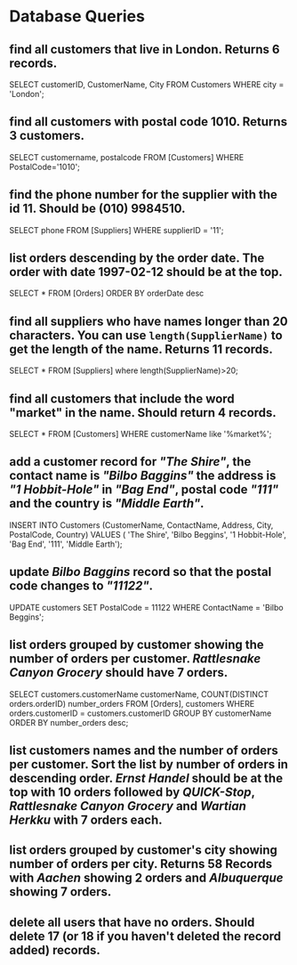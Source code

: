 # Database Queries

## find all customers that live in London. Returns 6 records.

SELECT customerID, CustomerName, City FROM Customers WHERE city = 'London';

## find all customers with postal code 1010. Returns 3 customers.

SELECT customername, postalcode FROM [Customers] WHERE PostalCode='1010';

## find the phone number for the supplier with the id 11. Should be (010) 9984510.

SELECT phone FROM [Suppliers] WHERE supplierID = '11';

## list orders descending by the order date. The order with date 1997-02-12 should be at the top.

SELECT * FROM [Orders] ORDER BY orderDate desc

## find all suppliers who have names longer than 20 characters. You can use `length(SupplierName)` to get the length of the name. Returns 11 records.

SELECT * FROM [Suppliers] where length(SupplierName)>20;

## find all customers that include the word "market" in the name. Should return 4 records.

SELECT * FROM [Customers] WHERE customerName like '%market%';

## add a customer record for _"The Shire"_, the contact name is _"Bilbo Baggins"_ the address is _"1 Hobbit-Hole"_ in _"Bag End"_, postal code _"111"_ and the country is _"Middle Earth"_.

INSERT INTO Customers (CustomerName, ContactName, Address, City, PostalCode, Country) VALUES ( 'The Shire', 'Bilbo Beggins', '1 Hobbit-Hole', 'Bag End', '111', 'Middle Earth');

## update _Bilbo Baggins_ record so that the postal code changes to _"11122"_.

UPDATE customers
SET PostalCode = 11122
WHERE ContactName = 'Bilbo Beggins';

## list orders grouped by customer showing the number of orders per customer. _Rattlesnake Canyon Grocery_ should have 7 orders.

SELECT customers.customerName customerName, COUNT(DISTINCT orders.orderID) number_orders
FROM [Orders], customers WHERE  orders.customerID = customers.customerID 
GROUP BY customerName
ORDER BY number_orders desc;

## list customers names and the number of orders per customer. Sort the list by number of orders in descending order. _Ernst Handel_ should be at the top with 10 orders followed by _QUICK-Stop_, _Rattlesnake Canyon Grocery_ and _Wartian Herkku_ with 7 orders each.



## list orders grouped by customer's city showing number of orders per city. Returns 58 Records with _Aachen_ showing 2 orders and _Albuquerque_ showing 7 orders.


## delete all users that have no orders. Should delete 17 (or 18 if you haven't deleted the record added) records.